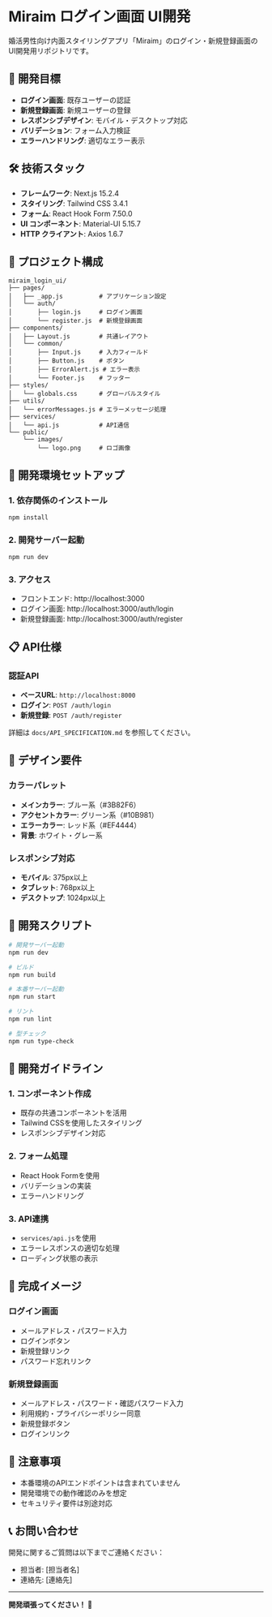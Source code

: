 # Miraim ログイン画面 UI開発

婚活男性向け内面スタイリングアプリ「Miraim」のログイン・新規登録画面のUI開発用リポジトリです。

## 🎯 開発目標

- **ログイン画面**: 既存ユーザーの認証
- **新規登録画面**: 新規ユーザーの登録
- **レスポンシブデザイン**: モバイル・デスクトップ対応
- **バリデーション**: フォーム入力検証
- **エラーハンドリング**: 適切なエラー表示

## 🛠️ 技術スタック

- **フレームワーク**: Next.js 15.2.4
- **スタイリング**: Tailwind CSS 3.4.1
- **フォーム**: React Hook Form 7.50.0
- **UI コンポーネント**: Material-UI 5.15.7
- **HTTP クライアント**: Axios 1.6.7

## 📁 プロジェクト構成

```
miraim_login_ui/
├── pages/
│   ├── _app.js          # アプリケーション設定
│   └── auth/
│       ├── login.js     # ログイン画面
│       └── register.js  # 新規登録画面
├── components/
│   ├── Layout.js        # 共通レイアウト
│   └── common/
│       ├── Input.js     # 入力フィールド
│       ├── Button.js    # ボタン
│       ├── ErrorAlert.js # エラー表示
│       └── Footer.js    # フッター
├── styles/
│   └── globals.css      # グローバルスタイル
├── utils/
│   └── errorMessages.js # エラーメッセージ処理
├── services/
│   └── api.js           # API通信
└── public/
    └── images/
        └── logo.png     # ロゴ画像
```

## 🚀 開発環境セットアップ

### 1. 依存関係のインストール
```bash
npm install
```

### 2. 開発サーバー起動
```bash
npm run dev
```

### 3. アクセス
- フロントエンド: http://localhost:3000
- ログイン画面: http://localhost:3000/auth/login
- 新規登録画面: http://localhost:3000/auth/register

## 📋 API仕様

### 認証API
- **ベースURL**: `http://localhost:8000`
- **ログイン**: `POST /auth/login`
- **新規登録**: `POST /auth/register`

詳細は `docs/API_SPECIFICATION.md` を参照してください。

## 🎨 デザイン要件

### カラーパレット
- **メインカラー**: ブルー系（#3B82F6）
- **アクセントカラー**: グリーン系（#10B981）
- **エラーカラー**: レッド系（#EF4444）
- **背景**: ホワイト・グレー系

### レスポンシブ対応
- **モバイル**: 375px以上
- **タブレット**: 768px以上
- **デスクトップ**: 1024px以上

## 🔧 開発スクリプト

```bash
# 開発サーバー起動
npm run dev

# ビルド
npm run build

# 本番サーバー起動
npm run start

# リント
npm run lint

# 型チェック
npm run type-check
```

## 📝 開発ガイドライン

### 1. コンポーネント作成
- 既存の共通コンポーネントを活用
- Tailwind CSSを使用したスタイリング
- レスポンシブデザイン対応

### 2. フォーム処理
- React Hook Formを使用
- バリデーションの実装
- エラーハンドリング

### 3. API連携
- `services/api.js`を使用
- エラーレスポンスの適切な処理
- ローディング状態の表示

## 🎯 完成イメージ

### ログイン画面
- メールアドレス・パスワード入力
- ログインボタン
- 新規登録リンク
- パスワード忘れリンク

### 新規登録画面
- メールアドレス・パスワード・確認パスワード入力
- 利用規約・プライバシーポリシー同意
- 新規登録ボタン
- ログインリンク

## 🚨 注意事項

- 本番環境のAPIエンドポイントは含まれていません
- 開発環境での動作確認のみを想定
- セキュリティ要件は別途対応

## 📞 お問い合わせ

開発に関するご質問は以下までご連絡ください：
- 担当者: [担当者名]
- 連絡先: [連絡先]

---

**開発頑張ってください！ 🎉**